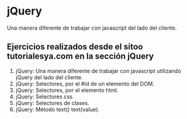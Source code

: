 # jQuery
Una manera diferente de trabajar con javascript del lado del cliente.


## Ejercicios realizados desde el sitoo tutorialesya.com en la sección jQuery

1. jQuery: Una manera diferente de trabajar con javascript utilizando jQuery del lado del cliente.
2. jQuery: Selectores, por el #id de un elemento del DOM.
3. jQuery: Selectores, por el elemento html.
4. jQuery: Selectores css.
5. jQuery: Selectores de clases.
6. jQuery: Método text() text(value).
